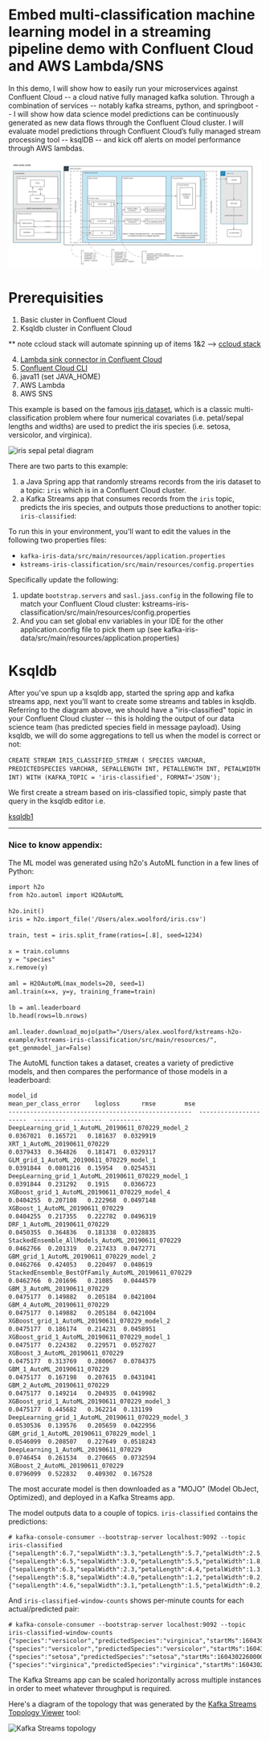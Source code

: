 # Embed multi-classification machine learning model in a streaming pipeline demo with Confluent Cloud and AWS Lambda/SNS 

In this demo, I will show how to easily run your microservices against Confluent Cloud -- a cloud native fully managed kafka solution. Through a combination of services -- notably kafka streams, python, and springboot -- I will show how data science model predictions can be continuously generated as new data flows through the Confluent Cloud cluster. I will evaluate model predictions through Confluent Cloud’s fully managed stream processing tool -- ksqlDB -- and kick off alerts on model performance through AWS lambdas. 

![high level architecture](img/microservicesReinventDemo.jpeg)

# Prerequisities
1. Basic cluster in Confluent Cloud 
2. Ksqldb cluster in Confluent Cloud 

** note ccloud stack will automate spinning up of items 1&2 --> [ccloud stack](https://docs.confluent.io/platform/current/tutorials/examples/ccloud/docs/ccloud-stack.html) 

4. [Lambda sink connector in Confluent Cloud](https://docs.confluent.io/cloud/current/connectors/cc-aws-lambda-sink.html) 
5. [Confluent Cloud CLI](https://docs.confluent.io/ccloud-cli/current/install.html) 
6. java11 (set JAVA_HOME)
7. AWS Lambda  
8. AWS SNS 

This example is based on the famous [iris dataset](https://en.wikipedia.org/wiki/Iris_flower_data_set), which is a classic multi-classification problem where four numerical covariates (i.e. petal/sepal lengths and widths) are used to predict the iris species (i.e. setosa, versicolor, and virginica).

![iris sepal petal diagram](img/iris_sepal_petal.png)

There are two parts to this example:
1. a Java Spring app that randomly streams records from the iris dataset to a topic: `iris` which is in a Confluent Cloud cluster.
2. a Kafka Streams app that consumes records from the `iris` topic, predicts the iris species, and outputs those preductions to another topic: `iris-classified`:

To run this in your environment, you'll want to edit the values in the following two properties files:
 - `kafka-iris-data/src/main/resources/application.properties`
 - `kstreams-iris-classification/src/main/resources/config.properties`

Specifically update the following: 
1. update `bootstrap.servers` and `sasl.jass.config` in the following file to match your Confluent Cloud cluster: kstreams-iris-classification/src/main/resources/config.properties
2. And you can set global env variables in your IDE for the other application.config file to pick them up (see kafka-iris-data/src/main/resources/application.properties)

# Ksqldb 

After you've spun up a ksqldb app, started the spring app and kafka streams app, next you'll want to create some streams and tables in ksqldb. Referring to the diagram above, we should have a "iris-classified" topic in your Confluent Cloud cluster -- this is holding the output of our data science team (has predicted species field in message payload). Using ksqldb, we will do some aggregations to tell us when the model is correct or not: 

`CREATE STREAM IRIS_CLASSIFIED_STREAM (
	SPECIES VARCHAR,
	PREDICTEDSPECIES VARCHAR,
	SEPALLENGTH INT,
	PETALLENGTH INT,
	PETALWIDTH INT)
WITH (KAFKA_TOPIC = 'iris-classified', FORMAT='JSON');` 

We first create a stream based on iris-classified topic, simply paste that query in the ksqldb editor i.e. 

[ksqldb1](img/reinventksql1.png) 


----- 
### Nice to know appendix: 

The ML model was generated using h2o's AutoML function in a few lines of Python:

    import h2o
    from h2o.automl import H2OAutoML
    
    h2o.init()
    iris = h2o.import_file('/Users/alex.woolford/iris.csv')
    
    train, test = iris.split_frame(ratios=[.8], seed=1234)
    
    x = train.columns
    y = "species"
    x.remove(y)
    
    aml = H2OAutoML(max_models=20, seed=1)
    aml.train(x=x, y=y, training_frame=train)
    
    lb = aml.leaderboard
    lb.head(rows=lb.nrows)
    
    aml.leader.download_mojo(path="/Users/alex.woolford/kstreams-h2o-example/kstreams-iris-classification/src/main/resources/", get_genmodel_jar=False)

The AutoML function takes a dataset, creates a variety of predictive models, and then compares the performance of those models in a leaderboard:

    model_id                                               mean_per_class_error    logloss      rmse        mse
    ---------------------------------------------------  ----------------------  ---------  --------  ---------
    DeepLearning_grid_1_AutoML_20190611_070229_model_2                0.0367021  0.165721   0.181637  0.0329919
    XRT_1_AutoML_20190611_070229                                      0.0379433  0.364826   0.181471  0.0329317
    GLM_grid_1_AutoML_20190611_070229_model_1                         0.0391844  0.0801216  0.15954   0.0254531
    DeepLearning_grid_1_AutoML_20190611_070229_model_1                0.0391844  0.231292   0.1915    0.0366723
    XGBoost_grid_1_AutoML_20190611_070229_model_4                     0.0404255  0.207108   0.222968  0.0497148
    XGBoost_1_AutoML_20190611_070229                                  0.0404255  0.217355   0.222782  0.0496319
    DRF_1_AutoML_20190611_070229                                      0.0450355  0.364836   0.181338  0.0328835
    StackedEnsemble_AllModels_AutoML_20190611_070229                  0.0462766  0.201319   0.217433  0.0472771
    GBM_grid_1_AutoML_20190611_070229_model_2                         0.0462766  0.424053   0.220497  0.048619
    StackedEnsemble_BestOfFamily_AutoML_20190611_070229               0.0462766  0.201696   0.21085   0.0444579
    GBM_3_AutoML_20190611_070229                                      0.0475177  0.149882   0.205184  0.0421004
    GBM_4_AutoML_20190611_070229                                      0.0475177  0.149882   0.205184  0.0421004
    XGBoost_grid_1_AutoML_20190611_070229_model_2                     0.0475177  0.186174   0.214231  0.0458951
    XGBoost_grid_1_AutoML_20190611_070229_model_1                     0.0475177  0.224382   0.229571  0.0527027
    XGBoost_3_AutoML_20190611_070229                                  0.0475177  0.313769   0.280067  0.0784375
    GBM_1_AutoML_20190611_070229                                      0.0475177  0.167198   0.207615  0.0431041
    GBM_2_AutoML_20190611_070229                                      0.0475177  0.149214   0.204935  0.0419982
    XGBoost_grid_1_AutoML_20190611_070229_model_3                     0.0475177  0.445682   0.362214  0.131199
    DeepLearning_grid_1_AutoML_20190611_070229_model_3                0.0530536  0.139576   0.205659  0.0422956
    GBM_grid_1_AutoML_20190611_070229_model_1                         0.0546099  0.208507   0.227649  0.0518243
    DeepLearning_1_AutoML_20190611_070229                             0.0746454  0.261534   0.270665  0.0732594
    XGBoost_2_AutoML_20190611_070229                                  0.0796099  0.522832   0.409302  0.167528

The most accurate model is then downloaded as a "MOJO" (Model ObJect, Optimized), and deployed in a Kafka Streams app.

The model outputs data to a couple of topics. `iris-classified` contains the predictions:

    # kafka-console-consumer --bootstrap-server localhost:9092 --topic iris-classified
    {"sepalLength":6.7,"sepalWidth":3.3,"petalLength":5.7,"petalWidth":2.5,"species":"virginica","predictedSpecies":"virginica"}
    {"sepalLength":6.5,"sepalWidth":3.0,"petalLength":5.5,"petalWidth":1.8,"species":"virginica","predictedSpecies":"virginica"}
    {"sepalLength":6.3,"sepalWidth":2.3,"petalLength":4.4,"petalWidth":1.3,"species":"versicolor","predictedSpecies":"versicolor"}
    {"sepalLength":5.8,"sepalWidth":4.0,"petalLength":1.2,"petalWidth":0.2,"species":"setosa","predictedSpecies":"setosa"}
    {"sepalLength":4.6,"sepalWidth":3.1,"petalLength":1.5,"petalWidth":0.2,"species":"setosa","predictedSpecies":"setosa"}

And `iris-classified-window-counts` shows per-minute counts for each actual/predicted pair:

    # kafka-console-consumer --bootstrap-server localhost:9092 --topic iris-classified-window-counts
    {"species":"versicolor","predictedSpecies":"virginica","startMs":1604302260000,"endMs":1604302320000,"count":1}
    {"species":"versicolor","predictedSpecies":"versicolor","startMs":1604302260000,"endMs":1604302320000,"count":10}
    {"species":"setosa","predictedSpecies":"setosa","startMs":1604302260000,"endMs":1604302320000,"count":14}
    {"species":"virginica","predictedSpecies":"virginica","startMs":1604302260000,"endMs":1604302320000,"count":19}

The Kafka Streams app can be scaled horizontally across multiple instances in order to meet whatever throughput is required.

Here's a diagram of the topology that was generated by the [Kafka Streams Topology Viewer](https://zz85.github.io/kafka-streams-viz/) tool:

![Kafka Streams topology](img/topology.png)
